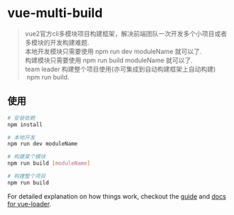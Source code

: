 # vue-multi-build

> vue2官方cli多模块项目构建框架，解决前端团队一次开发多个小项目或者多模块的开发构建难题.
<br> 本地开发模块只需要使用 npm run dev moduleName 就可以了.
<br> 构建模块只需要使用 npm run build moduleName 就可以了.
<br> team leader 构建整个项目使用(亦可集成到自动构建框架上自动构建)  npm run build.

## 使用

``` bash
# 安装依赖
npm install

# 本地开发
npm run dev moduleName 

# 构建某个模块
npm run build [moduleName]

# 构建整个项目
npm run build
```

For detailed explanation on how things work, checkout the [guide](http://vuejs-templates.github.io/webpack/) and [docs for vue-loader](http://vuejs.github.io/vue-loader).
